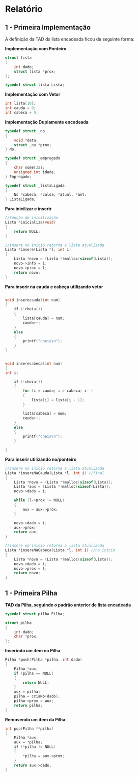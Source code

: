 # Relatório

## 1 - Primeira Implementação

A definição da TAD da lista encadeada ficou da seguinte forma:

**Implementação com Ponteiro**

```c
struct lista
{
    int dado;
    struct lista *prox;
};

typedef struct lista Lista;
```

**Implementação com Vetor**

```c
int lista[10];
int cauda = 0;
int cabeca = 0;
```

**Implementação Duplamente encadeada**

```c
typedef struct _no
{
    void *data;
    struct _no *prox;
} No;

typedef struct _empregado
{
    char nome[32];
    unsigned int idade;
} Empregado;

typedef struct _listaLigada
{
    No *cabeca, *calda, *atual, *ant;
} ListaLigada;
```

**Para inicilizar e inserir**

```c
//função de inicilização
Lista *inicializa(void)
{
    return NULL;
}

//insere no inicio retorna a lista atualizada
Lista *insere(Lista *l, int i)
{
    Lista *novo = (Lista *)malloc(sizeof(Lista));
    novo->info = i;
    novo->prox = l;
    return novo;
}
```

**Para inserir na cauda e cabeça utilizando vetor**

```c

void inserecauda(int num)
{
    if (!cheia())
    {
        lista[cauda] = num;
        cauda++;
    }
    else
    {
        printf("cheia\n");
    }
}


void inserecabeca(int num)
{
int i;

    if (!cheia())
    {
        for (i = cauda; i > cabeca; i--)
        {
            lista[i] = lista[i - 1];
        }

        lista[cabeca] = num;
        cauda++;
    }
    else
    {
        printf("cheia\n");
    }

}

```

**Para inserir utilizando no/ponteiro**

```c
//insere no inicio retorna a lista atualizada
Lista *insereNaCauda(Lista *l, int i) //final
{
    Lista *novo = (Lista *)malloc(sizeof(Lista));
    Lista *aux = (Lista *)malloc(sizeof(Lista));
    novo->dado = i;

    while (l->prox != NULL)
    {
        aux = aux->prox;
    }

    novo->dado = i;
    aux->prox;
    return aux;
}

//insere no inicio retorna a lista atualizada
Lista *insereNaCabeca(Lista *l, int i) //no inicio
{
    Lista *novo = (Lista *)malloc(sizeof(Lista));
    novo->dado = i;
    novo->prox = l;
    return novo;
}
```

## 1 - Primeira Pilha

**TAD da Pilha, seguindo o padrão anterior de lista encadeada**

```c
typedef struct pilha Pilha;

struct pilha
{
    int dado;
    char *prox;
};
```

**Inserindo um item na Pilha**

```c
Pilha *push(Pilha *pilha, int dado)
{
    Pilha *aux;
    if (pilha == NULL)
    {
        return NULL;
    }
    aux = pilha;
    pilha = criaNo(dado);
    pilha->prox = aux;
    return pilha;
}
```

**Removendo um item da Pilha**

```c
int pop(Pilha **pilha)
{
    Pilha *aux;
    aux = *pilha;
    if (*pilha != NULL)
    {
        *pilha = aux->prox;
    }
    return aux->dado;
}
```
